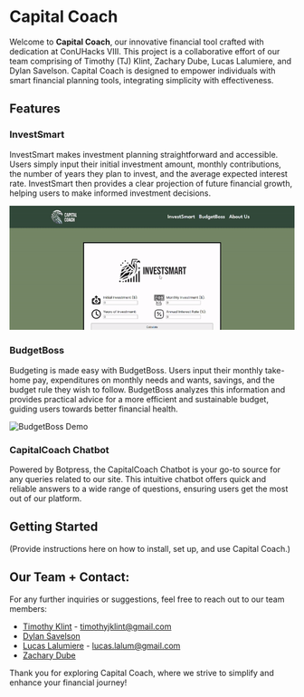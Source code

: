 # Capital Coach

Welcome to **Capital Coach**, our innovative financial tool crafted with dedication at ConUHacks VIII. This project is a collaborative effort of our team comprising of Timothy (TJ) Klint, Zachary Dube, Lucas Lalumiere, and Dylan Savelson. Capital Coach is designed to empower individuals with smart financial planning tools, integrating simplicity with effectiveness.

## Features

### InvestSmart
InvestSmart makes investment planning straightforward and accessible. Users simply input their initial investment amount, monthly contributions, the number of years they plan to invest, and the average expected interest rate. InvestSmart then provides a clear projection of future financial growth, helping users to make informed investment decisions.

![InvestSmart Demo](./assets/gifs/InvestSmart.gif)

### BudgetBoss
Budgeting is made easy with BudgetBoss. Users input their monthly take-home pay, expenditures on monthly needs and wants, savings, and the budget rule they wish to follow. BudgetBoss analyzes this information and provides practical advice for a more efficient and sustainable budget, guiding users towards better financial health.

![BudgetBoss Demo](./assets/gifs/BudgetBoss.gif)

### CapitalCoach Chatbot
Powered by Botpress, the CapitalCoach Chatbot is your go-to source for any queries related to our site. This intuitive chatbot offers quick and reliable answers to a wide range of questions, ensuring users get the most out of our platform.

## Getting Started
(Provide instructions here on how to install, set up, and use Capital Coach.)

## Our Team + Contact:
For any further inquiries or suggestions, feel free to reach out to our team members:
- [Timothy Klint](https://github.com/tjklint) - timothyjklint@gmail.com
- [Dylan Savelson](https://github.com/DylanSavelson)
- [Lucas Lalumiere](https://github.com/Shlucus) - lucas.lalum@gmail.com
- [Zachary Dube](https://github.com/CompSciZach)

Thank you for exploring Capital Coach, where we strive to simplify and enhance your financial journey!

